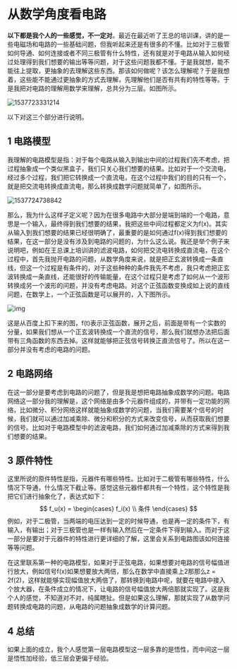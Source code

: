 # 从数学角度看电路

**以下都是我个人的一些感觉，不一定对**。最近在最近听了王总的培训课，讲的是一些电磁场和电路的一些基础问题，但我听起来还是有很多的不懂。比如对于三极管如何导通、如何连接或者不同三极管有什么特性，还有就是对于电路从输入如何经过处理得到我们想要的输出等等问题，对于这些问题我都不懂。于是我就想，能不能往上提取，更抽象的去理解这些东西。那该如何做呢？该怎么理解呢？于是我想着，这些能不能通过更抽象的方式去理解，先理解他们是否有共有的特性等等。于是我把对电路的理解用数学来理解，总共分为三层。如图所示。

![1537723331214](C:\Users\DataH\Desktop\GitHub\other\从数学角度看电路\image\module.png)

以下对这三个部分进行说明。

## 1 电路模型

我理解的电路模型是指：对于每个电路从输入到输出中间的过程我们先不考虑，把过程抽象成一个类似黑盒子，我们只关心我们想要的结果。比如对于一个交流电，经过多个过程，我们把它转换成一个直流电，在这个过程中我们的目的只有一个，就是把交流电转换成直流电，那么转换成数学问题就简单了，如图所示。

![1537724738842](C:\Users\DataH\Desktop\GitHub\other\从数学角度看电路\image\module_1.png)

那么，我为什么这样子定义呢？因为在很多电路中大部分是端到端的一个电路，意思是一个输入，最终得到我们想要的结果，我把这些中间过程都定义为f(x)。其实从输入到我们想要的结果已经很明确了，最重要的是如何通过f(x)得到我们想要的结果，在这一部分是没有涉及到电路的问题的，为什么这么说。我还是举个例子来说明吧，例如在王总课上培训讲的滤波电路，如何把交流电转换成直流电，在这个过程中，首先我抛开电路的问题，从数学角度来说，就是把正玄波转换成一条直线，但这一个过程是有条件的，对于这些种种的条件我先不考虑，我只考虑把正玄波转换成一条直线，还能很好的传输能量，在这个过程只是考虑了如何从一个波形转换成另一个波形的问题，并没有考虑电路。对这个正弦函数变换成如上说的直线问题，在数学上，一个正弦函数是可以展开的，入下图所示。

![img](https://gss2.bdstatic.com/9fo3dSag_xI4khGkpoWK1HF6hhy/baike/s%3D473/sign=0d6d0dd12e1f95caa2f593b1fa167fc5/aa18972bd40735fa7caa461695510fb30e2408c2.jpg) 

这是从百度上扣下来的图，f(t)表示正弦函数，展开之后，前面是带有一个实数的分量，如果我们想从一个正玄波转换成一个直流的信号，那么我们就想办法把后面带有三角函数的东西去掉。这样就能够把正弦信号转换正直流信号了。所以在这一部分并没有考虑的电路的问题。

## 2 电路网络

在这一部分是要考虑到电路的问题了，但是我是想把电路抽象成数学的问题。电路网络这一部分我的理解是，这个网络是由多个元器件组成的，并带有一定功能的网络，比如微分、积分网络这样就能抽象成数学的问题，当我们需要某个信号的时候，我们就可以通过加减乘除、微分和积分的方式来改变信号，从而获取我们想要的信号。比如对于电路模型中的滤波电路，我们如何通过加减乘除的方式来得到我们想要的结果。

## 3 原件特性

这里所说的原件特性是指，元器件有哪些特性。比如对于二极管有哪些特性，什么情况下导通，什么情况下截止等。感觉这些元器件都共有一个特性，这个特性是我把它们进行抽象化了，表达式如下：
$$
f_u(x) =
  \begin{cases}
    f_i(x)      \\
    条件  
  \end{cases}
$$
例如，对于二极管，当两端的电压达到一定的时候导通，也是再一定的条件下，有输入，有输出；对于三极管也是一样有输入然后在一定条件下得到输入。而对于这一部分是要对于元器件的特性进行更详细的了解，这里会关系到电路图该如何连接等等问题。

在这里联系第一种的电路模型，如果对于正弦电路，如果想要对电路的信号幅值进行放大，例如信号f(x)如果想要放大两倍，那么在数学中直接乘上2那那么z = 2f(2)，这样就能够实现幅值放大两倍了，那转换到电路中呢，就要在电路中接入个放大器，在条件成立的情况下，让电路的信号幅值放大两倍那就实现了。这是我个人的感觉，不知道对不对，纯属瞎扯。但是如果这么理解，那就实现了从数学问题转换成电路的问题，从电路的问题抽象成数学的计算问题。

## 4 总结

如果上面的成立，我个人感觉第一层电路模型这一层多靠的是悟性，而中间这一层是悟性加经验，低三层会更偏于经验。